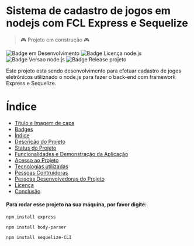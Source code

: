 # Sistema de cadastro de jogos em nodejs com FCL Express e Sequelize

> :video_game: Projeto em construção :video_game:

![Badge em Desenvolvimento](https://img.shields.io/badge/Status-EM%20DESENVOLVIMENTO-orange)
![Badge Licença node.js](https://img.shields.io/badge/license-NODE.JS-brightgreen)
![Badge Versao node.js](https://img.shields.io/badge/version-v12.22.9-brightgreen)
![Badge Release projeto](https://img.shields.io/badge/release-v1.2.3-blue)

Este projeto esta sendo desenvolvimento para efetuar cadastro de jogos eletrônicos utiliznado o node.js
para fazer o back-end com framework Express e Sequelize.



# Índice

* [Título e Imagem de capa](#Titulo-e-Imagem-de-Capa)
* [Badges](#badges)
* [Índice](#índice)
* [Descrição do Projeto](#Descrição-do-projeto)
* [Status do Projeto](#Status-do-Projeto)
* [Funcionalidades e Demonstração da Aplicação](#Funcionalidades-e-demonstração-da-aplicação)
* [Acesso ao Projeto](#Acesso-ao-Projeto)
* [Tecnologias utilizadas](#Tecnologias-utilizadas)
* [Pessoas Contruidoras](#Pessoas-contribuidoras)
* [Pessoas Desenvolvedoras do Projeto](#Pessoas-desenvolvedoras-do-projeto)
* [Licença](#Licença)
* [Conclusão](#Conclusão)


<h4>Para rodar esse projeto na sua máquina, por favor digite:</h4>


```  
npm install express
```

```
npm install body-parser
```

```
npm install sequelize-CLI
```
